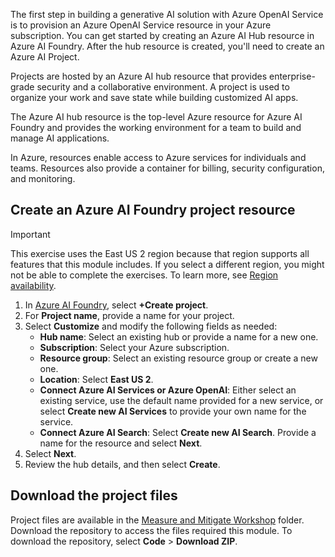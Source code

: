The first step in building a generative AI solution with Azure OpenAI Service  is to provision an Azure OpenAI Service resource in your Azure subscription. You can get started by creating an Azure AI Hub resource in Azure AI Foundry. After the hub resource is created, you'll need to create an Azure AI Project. 

Projects are hosted by an Azure AI hub resource that provides enterprise-grade security and a collaborative environment. A project is used to organize your work and save state while building customized AI apps.

The Azure AI hub resource is the top-level Azure resource for Azure AI Foundry and provides the working environment for a team to build and manage AI applications.

In Azure, resources enable access to Azure services for individuals and teams. Resources also provide a container for billing, security configuration, and monitoring.

## Create an Azure AI Foundry project resource

> [!IMPORTANT]
> This exercise uses the East US 2 region because that region supports all features that this module includes. If you select a different region, you might not be able to complete the exercises. To learn more, see [Region availability](/azure/ai-services/content-safety/overview#region-availability).

1. In [Azure AI Foundry](https://ai.azure.com/), select **+Create project**.
1. For **Project name**, provide a name for your project.
1. Select **Customize** and modify the following fields as needed:
    - **Hub name**: Select an existing hub or provide a name for a new one.
    - **Subscription**: Select your Azure subscription.
    - **Resource group**: Select an existing resource group or create a new one.
    - **Location**: Select **East US 2**.
    - **Connect Azure AI Services or Azure OpenAI**: Either select an existing service, use the default name provided for a new service, or select **Create new AI Services** to provide your own name for the service.
    - **Connect Azure AI Search**: Select **Create new AI Search**. Provide a name for the resource and select **Next**.
1. Select **Next**.
1. Review the hub details, and then select **Create**.

## Download the project files

Project files are available in the [Measure and Mitigate Workshop](https://github.com/Azure-Samples/RAI-workshops/) folder. Download the repository to access the files required this  module. To download the repository, select **Code** > **Download ZIP**.
